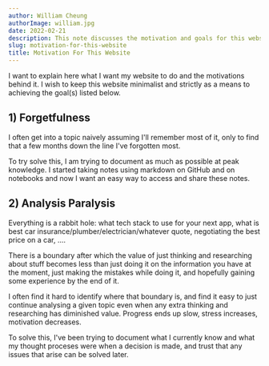 ```yaml
---
author: William Cheung
authorImage: william.jpg
date: 2022-02-21
description: This note discusses the motivation and goals for this website.
slug: motivation-for-this-website
title: Motivation For This Website
---
```


I want to explain here what I want my website to do and the motivations behind it. I wish to keep this website minimalist and strictly as a means to achieving the goal(s) listed below.

## 1) Forgetfulness

I often get into a topic naively assuming I'll remember most of it, only to find that a few months down the line I've forgotten most.

To try solve this, I am trying to document as much as possible at peak knowledge. I started taking notes using markdown on GitHub and on notebooks and now I want an easy way to access and share these notes.

## 2) Analysis Paralysis

Everything is a rabbit hole: what tech stack to use for your next app, what is best car insurance/plumber/electrician/whatever quote, negotiating the best price on a car, ....

There is a boundary after which the value of just thinking and researching about stuff becomes less than just doing it on the information you have at the moment, just making the mistakes while doing it, and hopefully gaining some experience by the end of it.

I often find it hard to identify where that boundary is, and find it easy to just continue analysing a given topic even when any extra thinking and researching has diminished value. Progress ends up slow, stress increases, motivation decreases.

To solve this, I've been trying to document what I currently know and what my thought proceses were when a decision is made, and trust that any issues that arise can be solved later.

